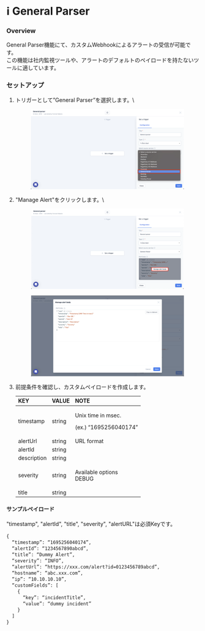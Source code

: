# ℹ️ General Parser

### Overview

General Parser機能にて、カスタムWebhookによるアラートの受信が可能です。\
この機能は社内監視ツールや、アラートのデフォルトのペイロードを持たないツールに適しています。

### セットアップ

1.  トリガーとして”General Parser”を選択します。\


    <figure><img src="../../../../.gitbook/assets/image (2).png" alt=""><figcaption></figcaption></figure>
2.  "Manage Alert"をクリックします。\




    <figure><img src="../../../../.gitbook/assets/image (3).png" alt=""><figcaption></figcaption></figure>



    <figure><img src="../../../../.gitbook/assets/image (81).png" alt=""><figcaption></figcaption></figure>
3.  前提条件を確認し、カスタムペイロードを作成します。\
    &#x20;

    | KEY         | VALUE  | NOTE                                                                |
    | ----------- | ------ | ------------------------------------------------------------------- |
    | timestamp   | string | <p>Unix time in msec.</p><p>(ex.) “1695256040174”</p>               |
    | alertUrl    | string | URL format                                                          |
    | alertId     | string |                                                                     |
    | description | string |                                                                     |
    | severity    | string | <p>Available options<br>DEBUG | INFO | WARN | ERROR | CRITICAL </p> |
    | title       | string |                                                                     |

#### サンプルペイロード

"timestamp", "alertId", "title", "severity", "alertURL"は必須Keyです。

```
{
  “timestamp”: “1695256040174”,
  “alertId”: “1234567890abcd”,
  “title”: “Dummy Alert”,
  “severity”: “INFO”,
  “alertUrl”: “https://xxx.com/alert?id=0123456789abcd”,
  “hostname”: “abc.xxx.com”,
  “ip”: “10.10.10.10”,
  “customFields”: [
    {
      “key”: “incidentTitle”,
      “value”: “dummy incident”
    }
  ]
}

```

